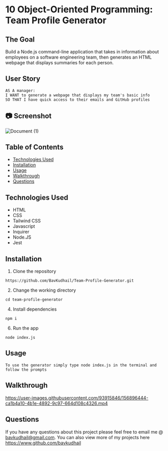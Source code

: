 # 10 Object-Oriented Programming: Team Profile Generator

## The Goal

Build a Node.js command-line application that takes in information about employees on a software engineering team, then generates an HTML webpage that displays summaries for each person.

## User Story

```
AS A manager:
I WANT to generate a webpage that displays my team's basic info
SO THAT I have quick access to their emails and GitHub profiles
```



## 📷 Screenshot
![Document (1)](https://user-images.githubusercontent.com/93915846/158027560-36d0aaa4-a298-4abc-93d8-c516fc5fb0a6.gif)



## Table of Contents

- [Technologies Used](#technologies-used)
- [Installation](#installation)
- [Usage](#usage)
- [Walkthrough](#walkthrough)
- [Questions](#questions)

## Technologies Used

- HTML
- CSS
- Tailwind CSS
- Javascript
- Inquirer
- Node.JS
- Jest

## Installation

1. Clone the repository

```
https://github.com/BavKudhail/Team-Profile-Generator.git
```

2. Change the working directory

```
cd team-profile-generator
```

4. Install dependencies

```
npm i
```

6. Run the app

```
node index.js
```

## Usage

```
To use the generator simply type node index.js in the terminal and follow the prompts
```

## Walkthrough
https://user-images.githubusercontent.com/93915846/156896444-ca1b4a10-4b1e-4892-9c97-664d108c4326.mp4




## Questions

If you have any questions about this project please feel free to email me @ bavkudhail@gmail.com. You can also view more of my projects here https://www.github.com/bavkudhail

